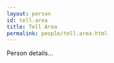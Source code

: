 ```yaml
---
layout: person
id: tell.area
title: Tell Area
permalink: people/tell.area.html
---
```


Person details...